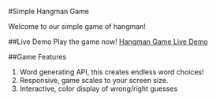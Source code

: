 #Simple Hangman Game

Welcome to our simple game of hangman!

##Live Demo
Play the game now! [Hangman Game Live Demo](https://joshlumpkin.github.io/)

##Game Features
1. Word generating API, this creates endless word choices!
2. Responsive, game scales to your screen size.
3. Interactive, color display of wrong/right guesses
